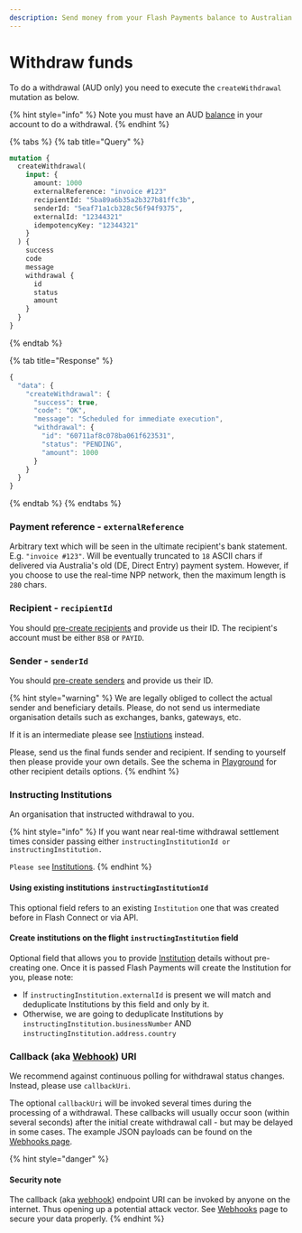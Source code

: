 ```yaml
---
description: Send money from your Flash Payments balance to Australian bank accounts
---
```


# Withdraw funds



To do a withdrawal (AUD only) you need to execute the `createWithdrawal` mutation as below.&#x20;

{% hint style="info" %}
Note you must have an AUD [balance](../balance/) in your account to do a withdrawal.
{% endhint %}

{% tabs %}
{% tab title="Query" %}
```graphql
mutation {
  createWithdrawal(
    input: {
      amount: 1000
      externalReference: "invoice #123"
      recipientId: "5ba89a6b35a2b327b81ffc3b",
      senderId: "5eaf71a1cb328c56f94f9375",
      externalId: "12344321"
      idempotencyKey: "12344321"
    }
  ) {
    success
    code
    message
    withdrawal {
      id
      status
      amount
    }
  }
}
```
{% endtab %}

{% tab title="Response" %}
```javascript
{
  "data": {
    "createWithdrawal": {
      "success": true,
      "code": "OK",
      "message": "Scheduled for immediate execution",
      "withdrawal": {
        "id": "60711af8c078ba061f623531",
        "status": "PENDING",
        "amount": 1000
      }
    }
  }
}
```
{% endtab %}
{% endtabs %}

### Payment reference - `externalReference`

Arbitrary text which will be seen in the ultimate recipient's bank statement. E.g. `"invoice #123"`. Will be eventually truncated to `18` ASCII chars if delivered via Australia's old (DE, Direct Entry) payment system. However, if you choose to use the real-time NPP network, then the maximum length is `280` chars.

### Recipient - `recipientId`

You should [pre-create recipients](../recipients/#create-a-recipient) and provide us their ID. The recipient's account must be either `BSB` or `PAYID`.

### Sender - `senderId`

You should [pre-create senders](../senders.md#create-a-sender) and provide us their ID.

{% hint style="warning" %}
We are legally obliged to collect the actual sender and beneficiary details. Please, do not send us intermediate organisation details such as exchanges, banks, gateways, etc.&#x20;

If it is an intermediate please see [Instiutions](withdraw-funds.md#institutions) instead.&#x20;

Please, send us the final funds sender and recipient. If sending to yourself then please provide your own details. See the schema in [Playground](https://api.flash-payments.com/) for other recipient details options.
{% endhint %}



### Instructing Institutions&#x20;

An organisation that instructed withdrawal to you.&#x20;

{% hint style="info" %}
If you want near real-time withdrawal settlement times consider passing either `instructingInstitutionId or instructingInstitution.`&#x20;

`Please see` [Institutions](../institutions.md).
{% endhint %}

#### Using existing institutions `instructingInstitutionId`

This optional field refers to an existing `Institution` one that was created before in Flash Connect or via API.

#### Create institutions on the flight `instructingInstitution` field

Optional field that allows you to provide [Institution](../institutions.md) details without pre-creating one. Once it is passed Flash Payments will create the Institution for you, please note:&#x20;

* If `instructingInstitution.externalId` is present we will match and deduplicate Institutions by this field and only by it.
* Otherwise, we are going to deduplicate Institutions by `instructingInstitution.businessNumber` AND `instructingInstitution.address.country`



### Callback (aka [Webhook](../webhooks/adhoc-webhooks.md)) URI

We recommend against continuous polling for withdrawal status changes. Instead, please use `callbackUri`.

The optional `callbackUri` will be invoked several times during the processing of a withdrawal. These callbacks will usually occur soon (within several seconds) after the initial create withdrawal call - but may be delayed in some cases. The example JSON payloads can be found on the [Webhooks page](../webhooks/#example-payloads).

{% hint style="danger" %}
#### Security note

The callback (aka [webhook](../webhooks/adhoc-webhooks.md)) endpoint URI can be invoked by anyone on the internet. Thus opening up a potential attack vector. See [Webhooks](../webhooks/adhoc-webhooks.md) page to secure your data properly.
{% endhint %}
